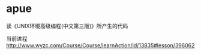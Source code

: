 # apue
读《UNIX环境高级编程(中文第三版)》所产生的代码

当前进程
http://www.wyzc.com/Course/Course/learnAction/id/13835#lesson/396062
